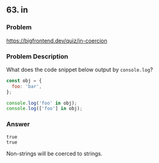 ## 63. in

### Problem

https://bigfrontend.dev/quiz/in-coercion

### Problem Description

What does the code snippet below output by `console.log`?

```js
const obj = {
  foo: 'bar',
};

console.log('foo' in obj);
console.log(['foo'] in obj);
```

### Answer

```
true
true
```

Non-strings will be coerced to strings.
